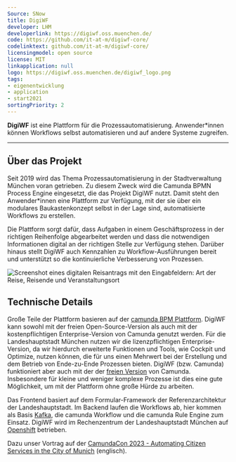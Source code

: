 ```yaml
---
Source: SNow
title: DigiWF
developer: LHM
developerlink: https://digiwf.oss.muenchen.de/
code: https://github.com/it-at-m/digiwf-core/
codelinktext: github.com/it-at-m/digiwf-core/
licensingmodel: open source
license: MIT
linkapplication: null
logo: https://digiwf.oss.muenchen.de/digiwf_logo.png
tags:
- eigenentwicklung
- application
- start2021
sortingPriority: 2
---
```

__DigiWF__ ist eine Plattform für die Prozessautomatisierung. Anwender*innen können Workflows selbst automatisieren und auf andere Systeme zugreifen.

---


## Über das Projekt

Seit 2019 wird das Thema Prozessautomatisierung in der Stadtverwaltung München voran getrieben.
Zu diesem Zweck wird die Camunda BPMN Process Engine eingesetzt, die das Projekt DigiWF nutzt.
Damit steht den Anwender*innen eine Plattform zur Verfügung, mit der sie über ein modulares Baukastenkonzept selbst in der Lage sind, automatisierte Workflows zu erstellen.

Die Plattform sorgt dafür, dass Aufgaben in einem Geschäftsprozess in der richtigen Reihenfolge abgearbeitet werden und dass die notwendigen Informationen digital an der richtigen Stelle zur Verfügung stehen.
Darüber hinaus stellt DigiWF auch Kennzahlen zu Workflow-Ausführungen bereit und unterstützt so die kontinuierliche Verbesserung von Prozessen.

![Screenshot eines digitalen Reisantrags mit den Eingabfeldern\: Art der Reise, Reisende und Veranstaltungsort](https://raw.githubusercontent.com/it-at-m/digiwf-core/dev/docs/src/images/platform/screenshot_digiwf_reiseantrag.png)


## Technische Details

Große Teile der Plattform basieren auf der [camunda BPM Plattform](https://camunda.com/platform/).
DigiWF kann sowohl mit der freien Open-Source-Version als auch mit der kostenpflichtigen Enterprise-Version von Camunda genutzt werden.
Für die Landeshauptstadt München nutzen wir die lizenzpflichtigen Enterprise-Version, da wir hierdurch erweiterte Funktionen und Tools, wie Cockpit und Optimize, nutzen können, die für uns einen Mehrwert bei der Erstellung und dem Betrieb von Ende-zu-Ende Prozessen bieten.
DigiWF (bzw. Camunda) funktioniert aber auch mit der der [freien Version](https://camunda.com/pricing/) von Camunda.
Insbesondere für kleine und weniger komplexe Prozesse ist dies eine gute Möglichkeit, um mit der Plattform ohne große Hürde zu arbeiten.

Das Frontend basiert auf dem Formular-Framework der Referenzarchitektur der Landeshauptstadt.
Im Backend laufen die Workflows ab, hier kommen als Basis [Kafka](kafka), die camunda Workflow und die camunda Rule Engine zum Einsatz.
DigiWF wird im Rechenzentrum der Landeshauptstadt München auf [Openshift](openshift) betrieben.

Dazu unser Vortrag auf der [CamundaCon 2023 - Automating Citizen Services in the City of Munich](https://page.camunda.com/camundacon-2023-city-of-munich) (englisch).
